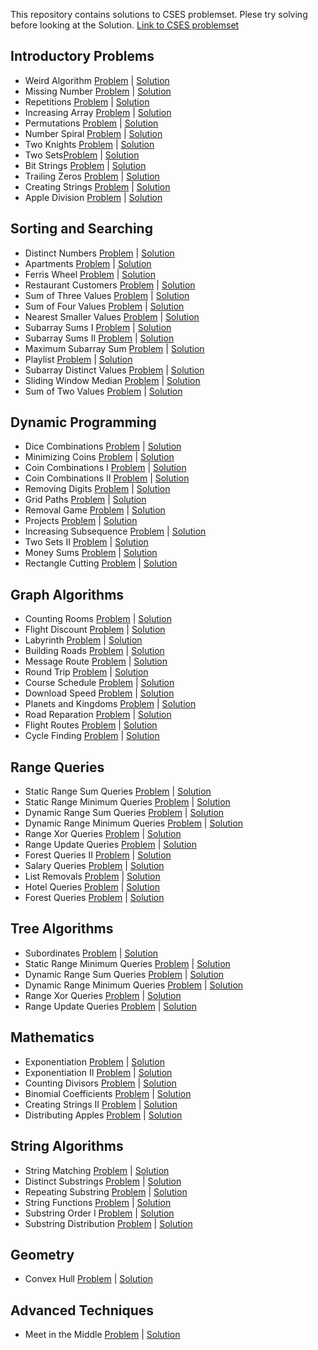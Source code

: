 This repository contains solutions to CSES problemset. Plese try solving before looking at the Solution.
[Link to CSES problemset](https://cses.fi/problemset/)

## Introductory Problems

- Weird Algorithm [Problem](https://cses.fi/problemset/task/1068) | [Solution](https://github.com/saikumar1752/CSES-Problem-Set/blob/main/Introductory%20Problems/Weird_Algorithm.cpp)
- Missing Number [Problem](https://cses.fi/problemset/task/1083) | [Solution](https://github.com/saikumar1752/CSES-Problem-Set/blob/main/Introductory%20Problems/Missing_Number.cpp)
- Repetitions [Problem](https://cses.fi/problemset/task/1069) | [Solution](https://github.com/saikumar1752/CSES-Problem-Set/blob/main/Introductory%20Problems/Repetitions.cpp)
- Increasing Array [Problem](https://cses.fi/problemset/task/1094) | [Solution](https://github.com/saikumar1752/CSES-Problem-Set/blob/main/Introductory%20Problems/Increasing_Array.cpp)
- Permutations [Problem](https://cses.fi/problemset/task/1070) | [Solution](https://github.com/saikumar1752/CSES-Problem-Set/blob/main/Introductory%20Problems/Permutations.cpp)
- Number Spiral [Problem](https://cses.fi/problemset/task/1071) | [Solution](https://github.com/saikumar1752/CSES-Problem-Set/blob/main/Introductory%20Problems/Number_Spiral.cpp)
- Two Knights [Problem](https://cses.fi/problemset/task/1072) | [Solution](https://github.com/saikumar1752/CSES-Problem-Set/blob/main/Introductory%20Problems/Two_Knights.cpp)
- Two Sets[Problem](https://cses.fi/problemset/task/1092) | [Solution](https://github.com/saikumar1752/CSES-Problem-Set/blob/main/Introductory%20Problems/Two_Sets.cpp)
- Bit Strings [Problem](https://cses.fi/problemset/task/1617) | [Solution](https://github.com/saikumar1752/CSES-Problem-Set/blob/main/Introductory%20Problems/Bit_Strings.cpp)
- Trailing Zeros [Problem](https://cses.fi/problemset/task/1618) | [Solution](https://github.com/saikumar1752/CSES-Problem-Set/blob/main/Introductory%20Problems/Trailing_Zeros.cpp)
- Creating Strings [Problem](https://cses.fi/problemset/task/1622) | [Solution](https://github.com/saikumar1752/CSES-Problem-Set/blob/main/Introductory%20Problems/Creating_Strings.cpp)
- Apple Division [Problem](https://cses.fi/problemset/task/1622) | [Solution](https://github.com/saikumar1752/CSES-Problem-Set/blob/main/Introductory%20Problems/Apple_Division.cpp)

## Sorting and Searching

- Distinct Numbers [Problem](https://cses.fi/problemset/task/1621) | [Solution](https://github.com/saikumar1752/CSES-Problem-Set/blob/main/Sorting%20and%20Searching/Distinct_Numbers.cpp)
- Apartments [Problem](https://cses.fi/problemset/task/1084) | [Solution](https://github.com/saikumar1752/CSES-Problem-Set/blob/main/Sorting%20and%20Searching/Apartments.cpp)
- Ferris Wheel [Problem](https://cses.fi/problemset/task/1090) | [Solution](https://github.com/saikumar1752/CSES-Problem-Set/blob/main/Sorting%20and%20Searching/Ferris_Wheel.cpp)
- Restaurant Customers [Problem](https://cses.fi/problemset/task/1619) | [Solution](https://github.com/saikumar1752/CSES-Problem-Set/blob/main/Sorting%20and%20Searching/Restaurant_Customers.cpp)
- Sum of Three Values [Problem](https://cses.fi/problemset/task/1641) | [Solution](https://github.com/saikumar1752/CSES-Problem-Set/blob/main/Sorting%20and%20Searching/Sum_of_Three_Values.cpp)
- Sum of Four Values [Problem](https://cses.fi/problemset/task/1642) | [Solution](https://github.com/saikumar1752/CSES-Problem-Set/blob/main/Sorting%20and%20Searching/Sum_of_Four_Values.cpp)
- Nearest Smaller Values [Problem](https://cses.fi/problemset/task/1645) | [Solution](https://github.com/saikumar1752/CSES-Problem-Set/blob/main/Sorting%20and%20Searching/Nearest_Smaller_Values.cpp)
- Subarray Sums I [Problem](https://cses.fi/problemset/task/1660) | [Solution](https://github.com/saikumar1752/CSES-Problem-Set/blob/main/Sorting%20and%20Searching/Subarray_Sums_I.cpp)
- Subarray Sums II [Problem](https://cses.fi/problemset/task/1661) | [Solution](https://github.com/saikumar1752/CSES-Problem-Set/blob/main/Sorting%20and%20Searching/Subarray_Sums_II.cpp)
- Maximum Subarray Sum [Problem](https://cses.fi/problemset/task/1643/) | [Solution]()
- Playlist [Problem](https://cses.fi/problemset/task/1141/) | [Solution]()
- Subarray Distinct Values [Problem](https://cses.fi/problemset/task/2428/) | [Solution]()
- Sliding Window Median [Problem](https://cses.fi/problemset/task/1076/) | [Solution]()
- Sum of Two Values [Problem](https://cses.fi/problemset/task/1640/) | [Solution]()

## Dynamic Programming

- Dice Combinations [Problem](https://cses.fi/problemset/task/1633) | [Solution](https://github.com/saikumar1752/CSES-Problem-Set/blob/main/Dynamic%20Programming/Dice_Combinations.cpp)
- Minimizing Coins [Problem](https://cses.fi/problemset/task/1634/) | [Solution](https://github.com/saikumar1752/CSES-Problem-Set/blob/main/Dynamic%20Programming/Minimizing_Coins.cpp)
- Coin Combinations I [Problem](https://cses.fi/problemset/task/1635/) | [Solution](https://github.com/saikumar1752/CSES-Problem-Set/blob/main/Dynamic%20Programming/Coin_Combinations_I.cpp)
- Coin Combinations II [Problem](https://cses.fi/problemset/task/1636/) | [Solution](https://github.com/saikumar1752/CSES-Problem-Set/blob/main/Dynamic%20Programming/Coin_Combinations_II.cpp)
- Removing Digits [Problem](https://cses.fi/problemset/task/1637/) | [Solution](https://github.com/saikumar1752/CSES-Problem-Set/blob/main/Dynamic%20Programming/Removing_Digits.cpp)
- Grid Paths [Problem](https://cses.fi/problemset/task/1638/) | [Solution](https://github.com/saikumar1752/CSES-Problem-Set/blob/main/Dynamic%20Programming/Removal_Game.cpp)
- Removal Game [Problem](https://cses.fi/problemset/task/1097) | [Solution](https://github.com/saikumar1752/CSES-Problem-Set/blob/main/Dynamic%20Programming/Removal_Game.cpp)
- Projects [Problem](https://cses.fi/problemset/task/1140/) | [Solution](https://github.com/saikumar1752/CSES-Problem-Set/blob/main/Dynamic%20Programming/Projects.cpp)
- Increasing Subsequence [Problem](https://cses.fi/problemset/task/1145/) | [Solution](https://github.com/saikumar1752/CSES-Problem-Set/blob/main/Dynamic%20Programming/Increasing_Subsequence.cpp)
- Two Sets II [Problem](https://cses.fi/problemset/task/1093/) | [Solution](https://github.com/saikumar1752/CSES-Problem-Set/blob/main/Dynamic%20Programming/Two_Sets_II.cpp)
- Money Sums [Problem](https://cses.fi/problemset/task/1745/) | [Solution](https://github.com/saikumar1752/CSES-Problem-Set/blob/main/Dynamic%20Programming/Money_Sums.cpp)
- Rectangle Cutting [Problem](https://cses.fi/problemset/task/1744/) | [Solution](https://github.com/saikumar1752/CSES-Problem-Set/blob/main/Dynamic%20Programming/Rectangle_Cutting.cpp)

## Graph Algorithms

- Counting Rooms [Problem](https://cses.fi/problemset/task/1192) | [Solution](https://github.com/saikumar1752/CSES-Problem-Set/blob/main/Graph%20Algorithms/Counting_Rooms.cpp)
- Flight Discount [Problem](https://cses.fi/problemset/task/1195/) | [Solution](https://github.com/saikumar1752/CSES-Problem-Set/blob/main/Graph%20Algorithms/Flight_Discount.cpp)
- Labyrinth [Problem](https://cses.fi/problemset/task/1193) | [Solution](https://github.com/saikumar1752/CSES-Problem-Set/blob/main/Graph%20Algorithms/Labyrinth.cpp)
- Building Roads [Problem](https://cses.fi/problemset/task/1666) | [Solution](https://github.com/saikumar1752/CSES-Problem-Set/blob/main/Graph%20Algorithms/Building_Roads.cpp)
- Message Route [Problem](https://cses.fi/problemset/task/1667) | [Solution](https://github.com/saikumar1752/CSES-Problem-Set/blob/main/Graph%20Algorithms/Message_Route.cpp)
- Round Trip [Problem](https://cses.fi/problemset/task/1669) | [Solution](https://github.com/saikumar1752/CSES-Problem-Set/blob/main/Graph%20Algorithms/Round_Trip.cpp)
- Course Schedule [Problem](https://cses.fi/problemset/task/1679) | [Solution](https://github.com/saikumar1752/CSES-Problem-Set/blob/main/Graph%20Algorithms/Course_Schedule.cpp)
- Download Speed [Problem](https://cses.fi/problemset/task/1694/) | [Solution](https://github.com/saikumar1752/CSES-Problem-Set/blob/main/Graph%20Algorithms/Download_Speed.cpp)
- Planets and Kingdoms [Problem](https://cses.fi/problemset/task/1683/) | [Solution](https://github.com/saikumar1752/CSES-Problem-Set/blob/main/Graph%20Algorithms/Planets_and_Kingdoms.cpp)
- Road Reparation [Problem](https://cses.fi/problemset/task/1675/) | [Solution](https://github.com/saikumar1752/CSES-Problem-Set/blob/main/Graph%20Algorithms/Road_Reparation.cpp)
- Flight Routes [Problem](https://cses.fi/problemset/task/1196/) | [Solution](https://github.com/saikumar1752/CSES-Problem-Set/blob/main/Graph%20Algorithms/Flight_Routes.cpp)
- Cycle Finding [Problem](https://cses.fi/problemset/task/1197/) | [Solution](https://github.com/saikumar1752/CSES-Problem-Set/blob/main/Graph%20Algorithms/Cycle_Finding.cpp)

## Range Queries

- Static Range Sum Queries [Problem](https://cses.fi/problemset/task/1646) | [Solution](https://github.com/saikumar1752/CSES-Problem-Set/blob/main/Range%20Queries/Dynamic_Range_Minimum_Queries.cpp)
- Static Range Minimum Queries [Problem](https://cses.fi/problemset/task/1647/) | [Solution](https://github.com/saikumar1752/CSES-Problem-Set/blob/main/Range%20Queries/Static_Range_Minimum_Queries.cpp)
- Dynamic Range Sum Queries [Problem](https://cses.fi/problemset/task/1648/) | [Solution](https://github.com/saikumar1752/CSES-Problem-Set/blob/main/Range%20Queries/Dynamic_Range_Sum_Queries.cpp)
- Dynamic Range Minimum Queries [Problem](https://cses.fi/problemset/task/1649/) | [Solution](https://github.com/saikumar1752/CSES-Problem-Set/blob/main/Range%20Queries/Dynamic_Range_Minimum_Queries.cpp)
- Range Xor Queries [Problem](https://cses.fi/problemset/task/1650/) | [Solution](https://github.com/saikumar1752/CSES-Problem-Set/blob/main/Range%20Queries/Range_Xor_Queries.cpp)
- Range Update Queries [Problem](https://cses.fi/problemset/task/1651/) | [Solution](https://github.com/saikumar1752/CSES-Problem-Set/blob/main/Range%20Queries/Range_Update_Queries.cpp)
- Forest Queries II [Problem](https://cses.fi/problemset/task/1739/) | [Solution](https://github.com/saikumar1752/CSES-Problem-Set/blob/main/Range%20Queries/Forest_Queries_II.cpp)
- Salary Queries [Problem](https://cses.fi/problemset/task/1144/) | [Solution](https://github.com/saikumar1752/CSES-Problem-Set/blob/main/Range%20Queries/Salary_Queries.cpp)
- List Removals [Problem](https://cses.fi/problemset/task/1749/) | [Solution](https://github.com/saikumar1752/CSES-Problem-Set/blob/main/Range%20Queries/List_Removals.cpp)
- Hotel Queries [Problem](https://cses.fi/problemset/task/1143/) | [Solution](https://github.com/saikumar1752/CSES-Problem-Set/blob/main/Range%20Queries/Hotel_Queries.cpp)
- Forest Queries [Problem](https://cses.fi/problemset/task/1652/) | [Solution](https://github.com/saikumar1752/CSES-Problem-Set/blob/main/Range%20Queries/Forest_Queries.cpp)

## Tree Algorithms

- Subordinates [Problem](https://cses.fi/problemset/task/1674) | [Solution](https://github.com/saikumar1752/CSES-Problem-Set/blob/main/Tree%20Algorithms/Subordinates.cpp)
- Static Range Minimum Queries [Problem](https://cses.fi/problemset/task/1647/) | [Solution](https://github.com/saikumar1752/CSES-Problem-Set/blob/main/Tree%20Algorithms/Static_Range_Minimum_Queries.cpp)
- Dynamic Range Sum Queries [Problem](https://cses.fi/problemset/task/1648/) | [Solution](https://github.com/saikumar1752/CSES-Problem-Set/blob/main/Tree%20Algorithms/Dynamic_Range_Sum_Queries.cpp)
- Dynamic Range Minimum Queries [Problem](https://cses.fi/problemset/task/1649/) | [Solution](https://github.com/saikumar1752/CSES-Problem-Set/blob/main/Tree%20Algorithms/Dynamic_Range_Minimum_Queries.cpp)
- Range Xor Queries [Problem](https://cses.fi/problemset/task/1650/) | [Solution](https://github.com/saikumar1752/CSES-Problem-Set/blob/main/Tree%20Algorithms/Range_Xor_Queries.cpp)
- Range Update Queries [Problem](https://cses.fi/problemset/task/1651/) | [Solution](https://github.com/saikumar1752/CSES-Problem-Set/blob/main/Tree%20Algorithms/Range_Update_Queries.cpp)

## Mathematics

- Exponentiation [Problem](https://cses.fi/problemset/task/1095) | [Solution](https://github.com/saikumar1752/CSES-Problem-Set/blob/main/Mathematics/Exponentiation.cpp)
- Exponentiation II [Problem](https://cses.fi/problemset/task/1712/) | [Solution](https://github.com/saikumar1752/CSES-Problem-Set/blob/main/Mathematics/Exponentiation_II.cpp)
- Counting Divisors [Problem](https://cses.fi/problemset/task/1713/) | [Solution](https://github.com/saikumar1752/CSES-Problem-Set/blob/main/Mathematics/Counting_Divisors.cpp)
- Binomial Coefficients [Problem](https://cses.fi/problemset/task/1079/) | [Solution](https://github.com/saikumar1752/CSES-Problem-Set/blob/main/Mathematics/Binomial_Coefficients.cpp)
- Creating Strings II [Problem](https://cses.fi/problemset/task/1715/) | [Solution](https://github.com/saikumar1752/CSES-Problem-Set/blob/main/Mathematics/Creating_Strings_II.cpp)
- Distributing Apples [Problem](https://cses.fi/problemset/task/1716) | [Solution](https://github.com/saikumar1752/CSES-Problem-Set/blob/main/Mathematics/Distributing_Apples.cpp)

## String Algorithms

- String Matching [Problem](https://cses.fi/problemset/task/1753) | [Solution](https://github.com/saikumar1752/CSES-Problem-Set/blob/main/String%20Algorithms/String_Matching.cpp)
- Distinct Substrings [Problem](https://cses.fi/problemset/task/2105/) | [Solution](https://github.com/saikumar1752/CSES-Problem-Set/blob/main/String%20Algorithms/Distinct_Substrings.cpp)
- Repeating Substring [Problem](https://cses.fi/problemset/task/2106/) | [Solution](https://github.com/saikumar1752/CSES-Problem-Set/blob/main/String%20Algorithms/Repeating_Substring.cpp)
- String Functions [Problem](https://cses.fi/problemset/task/2107/) | [Solution](https://github.com/saikumar1752/CSES-Problem-Set/blob/main/String%20Algorithms/String_Functions.cpp)
- Substring Order I [Problem](https://cses.fi/problemset/task/2108/) | [Solution](https://github.com/saikumar1752/CSES-Problem-Set/blob/main/String%20Algorithms/Substring_Order_I.cpp)
- Substring Distribution [Problem](https://cses.fi/problemset/task/2110/) | [Solution](https://github.com/saikumar1752/CSES-Problem-Set/blob/main/String%20Algorithms/Substring_Distribution.cpp)

## Geometry

- Convex Hull [Problem](https://cses.fi/problemset/task/2195) | [Solution](https://github.com/saikumar1752/CSES-Problem-Set/blob/main/Geometry/Convex_Hull.cpp)

## Advanced Techniques

- Meet in the Middle [Problem](https://cses.fi/problemset/task/1628) | [Solution](https://github.com/saikumar1752/CSES-Problem-Set/blob/main/Advanced%20Techniques/Meet_in_the_Middle.cpp)
